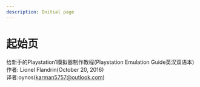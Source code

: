 ```yaml
---
description: Initial page
---
```


# 起始页

给新手的Playstation1模拟器制作教程(Playstation Emulation Guide英汉双语本)\
作者: Lionel Flandrin(October 20, 2016)\
译者:oynos([karman5757@outlook.com](mailto:karman5757@outlook.com))
